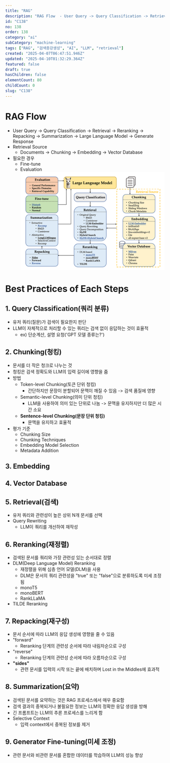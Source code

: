 ```yaml
---
title: "RAG"
description: "RAG Flow  - User Query -> Query Classification -> Retrieval -> Reranking -> Repacking -> Summarization -> Large Language Model -> Generate Response..."
id: "C138"
no: 138
order: 138
category: "ai"
subCategory: "machine-learning"
tags: ["RAG", "검색증강생성", "AI", "LLM", "retrieval"]
created: "2025-04-07T06:47:51.946Z"
updated: "2025-04-10T01:32:29.364Z"
featured: false
draft: true
hasChildren: false
elementCount: 80
childCount: 0
slug: "C138"
---
```


# RAG Flow

- User Query -> Query Classification -> Retrieval -> Reranking -> Repacking -> Summarization -> Large Language Model -> Generate Response
- Retrieval Source
  - Documents -> Chunking -> Embedding -> Vector Database
- 필요한 경우
  - Fine-tune
  - Evaluation
![8a43bad1-0164-4f73-a17c-3c8ebcd93bed](/images/5c92a360ea5af08e4697a60fadd55276.png)



# Best Practices of Each Steps



## 1. Query Classification(쿼리 분류)

- 유저 쿼리(질문)가 검색이 필요한지 판단
- LLM이 자체적으로 처리할 수 있는 쿼리는 검색 없이 응답하는 것이 효율적
  - ex) 단순계산, 설명 요청('GPT 모델 종류는?')


## 2. Chunking(청킹)

- 문서를 더 작은 청크로 나누는 것
- 청킹은 검색 정확도와 LLM의 입력 길이에 영향을 줌
- 방법
  - Token-level Chunking(토큰 단위 청킹)
    - 간단하지만 문장이 분할되어 문맥이 깨질 수 있음 -> 검색 품질에 영향
  - Semantic-level Chunking(의미 단위 청킹)
    - LLM을 사용하여 의미 있는 단위로 나눔 -> 문맥을 유지하지만 더 많은 시간 소요
  - **Sentence-level Chunking(문장 단위 청킹)**
    - 문맥을 유지하고 효율적
- 평가 기준
  - Chunking Size
  - Chunking Techniques
  - Embedding Model Selection
  - Metadata Addition


## 3. Embedding



## 4. Vector Database



## 5. Retrieval(검색)

- 유저 쿼리와 관련성이 높은 상위 N개 문서를 선택
- Query Rewriting
  - LLM이 쿼리를 개선하여 재작성


## 6. Reranking(재정렬)

- 검색된 문서를 쿼리와 가장 관련성 있는 순서대로 정렬
- DLM(Deep Language Model) Reranking
  - 재정렬을 위해 심층 언어 모델(DLM)을 사용
  - DLM은 문서의 쿼리 관련성을 "true" 또는 "false"으로 분류하도록 미세 조정됨
  - monoT5
  - monoBERT
  - RankLLaMA
- TILDE Reranking


## 7. Repacking(재구성)

- 문서 순서에 따라 LLM의 응답 생성에 영향을 줄 수 있음
- "forward"
  - Reranking 단계의 관련성 순서에 따라 내림차순으로 구성
- "reverse"
  - Reranking 단계의 관련성 순서에 따라 오름차순으로 구성
- **"sides"**
  - 관련 문서를 입력의 시작 또는 끝에 배치하며 Lost in the Middles에 효과적


## 8. Summarization(요약)

- 검색된 문서를 요약하는 것은 RAG 프로세스에서 매우 중요함
- 검색 결과의 중복되거나 불필요한 정보는 LLM의 정확한 응답 생성을 방해
- 긴 프롬프트는 LLM의 추론 프로세스를 느리게 함
- Selective Context
  - 입력 context에서 중복된 정보를 제거


## 9. Generator Fine-tuning(미세 조정)

- 관련 문서와 비관련 문서를 혼합한 데이터를 학습하여 LLM의 성능 향상
